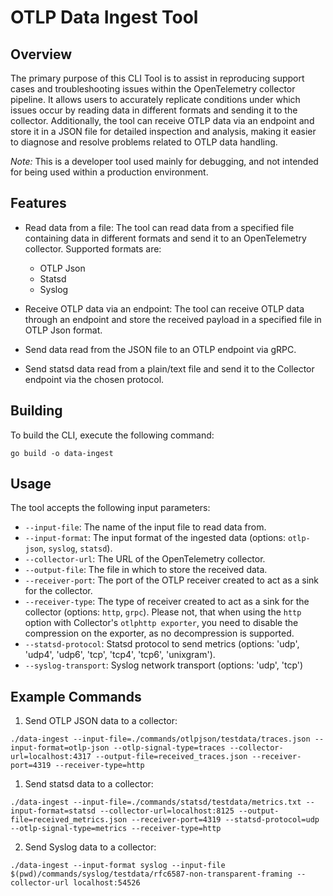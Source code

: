 # OTLP Data Ingest Tool

## Overview

The primary purpose of this CLI Tool is to assist in reproducing support cases and troubleshooting issues within the OpenTelemetry collector pipeline.
It allows users to accurately replicate conditions under which issues occur by reading data in different formats and sending it to the collector.
Additionally, the tool can receive OTLP data via an endpoint and store it in a JSON file for detailed inspection and analysis,
making it easier to diagnose and resolve problems related to OTLP data handling.

*Note:* This is a developer tool used mainly for debugging, and not intended for being used within a production environment.

## Features

- Read data from a file: The tool can read data from a specified file containing data in different formats and send it to an OpenTelemetry collector.
 Supported formats are:
  - OTLP Json
  - Statsd
  - Syslog

- Receive OTLP data via an endpoint: The tool can receive OTLP data through an endpoint and store the received payload in a specified file in OTLP Json format.

- Send data read from the JSON file to an OTLP endpoint via gRPC.

- Send statsd data read from a plain/text file and send it to the Collector endpoint via the chosen protocol.

## Building

To build the CLI, execute the following command:

```shell
go build -o data-ingest
```

## Usage

The tool accepts the following input parameters:

- `--input-file`: The name of the input file to read data from.
- `--input-format`: The input format of the ingested data (options: `otlp-json`, `syslog`, `statsd`).
- `--collector-url`: The URL of the OpenTelemetry collector.
- `--output-file`: The file in which to store the received data.
- `--receiver-port`: The port of the OTLP receiver created to act as a sink for the collector.
- `--receiver-type`: The type of receiver created to act as a sink for the collector (options: `http`, `grpc`). Please not, that when using the `http` option with Collector's `otlphttp exporter`, you need to disable the compression on the exporter, as no decompression is supported.
- `--statsd-protocol`: Statsd protocol to send metrics (options: 'udp', 'udp4', 'udp6', 'tcp', 'tcp4', 'tcp6', 'unixgram').
- `--syslog-transport`: Syslog network transport (options: 'udp', 'tcp')

## Example Commands

1. Send OTLP JSON data to a collector:

```shell
./data-ingest --input-file=./commands/otlpjson/testdata/traces.json --input-format=otlp-json --otlp-signal-type=traces --collector-url=localhost:4317 --output-file=received_traces.json --receiver-port=4319 --receiver-type=http
```

1. Send statsd data to a collector:

```shell
./data-ingest --input-file=./commands/statsd/testdata/metrics.txt --input-format=statsd --collector-url=localhost:8125 --output-file=received_metrics.json --receiver-port=4319 --statsd-protocol=udp --otlp-signal-type=metrics --receiver-type=http
```

2. Send Syslog data to a collector:

```shell
./data-ingest --input-format syslog --input-file $(pwd)/commands/syslog/testdata/rfc6587-non-transparent-framing --collector-url localhost:54526
```